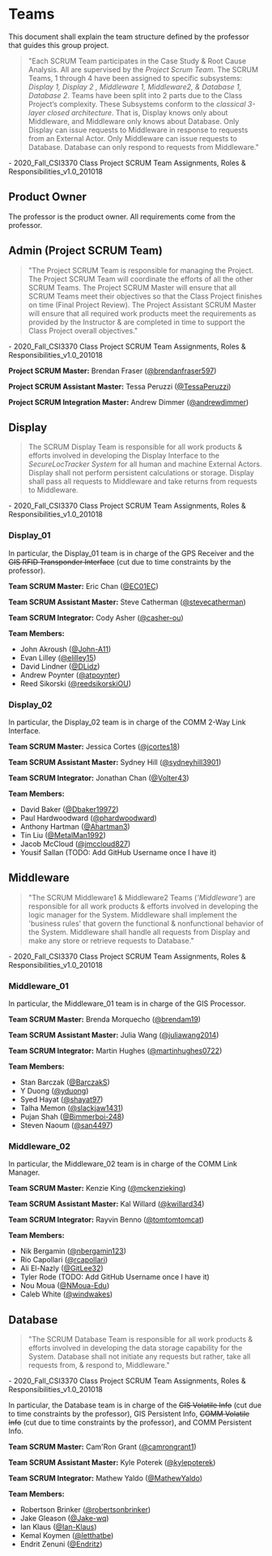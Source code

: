 # Teams

This document shall explain the team structure defined by the professor that guides this group project.

> "Each SCRUM Team participates in the Case Study & Root Cause Analysis. All are supervised by the _Project Scrum Team_. The SCRUM Teams, 1 through 4 have been assigned to specific subsystems: _Display 1, Display 2 , Middleware 1, Middleware2, & Database 1, Database 2_. Teams have been split into 2 parts due to the Class Project’s complexity. These Subsystems conform to the _classical 3-layer closed architecture_. That is, Display knows only about Middleware, and Middleware only knows about Database. Only Display can issue requests to Middleware in response to requests from an External Actor. Only Middleware can issue requests to Database. Database can only respond to requests from Middleware."

\- 2020_Fall_CSI3370 Class Project SCRUM Team Assignments, Roles & Responsibilities_v1.0_201018

## Product Owner

The professor is the product owner. All requirements come from the professor.

## Admin (Project SCRUM Team)

> "The Project SCRUM Team is responsible for managing the Project. The Project SCRUM Team will coordinate the efforts of all the other SCRUM Teams. The Project SCRUM Master will ensure that all SCRUM Teams meet their objectives so that the Class Project finishes on time (Final Project Review). The Project Assistant SCRUM Master will ensure that all required work products meet the requirements as provided by the Instructor & are completed in time to support the Class Project overall objectives."

\- 2020_Fall_CSI3370 Class Project SCRUM Team Assignments, Roles & Responsibilities_v1.0_201018

**Project SCRUM Master:** Brendan Fraser ([@brendanfraser597](https://github.com/brendanfraser597/))

**Project SCRUM Assistant Master:** Tessa Peruzzi ([@TessaPeruzzi](https://github.com/TessaPeruzzi/))

**Project SCRUM Integration Master:** Andrew Dimmer ([@andrewdimmer](https://github.com/andrewdimmer/))

## Display

> The SCRUM Display Team is responsible for all work products & efforts involved in developing the Display Interface to the _SecureLocTracker System_ for all human and machine External Actors. Display shall not perform persistent calculations or storage. Display shall pass all requests to Middleware and take returns from requests to Middleware.

\- 2020_Fall_CSI3370 Class Project SCRUM Team Assignments, Roles & Responsibilities_v1.0_201018

### Display_01

In particular, the Display_01 team is in charge of the GPS Receiver and the ~~GIS RFID Transponder Interface~~ (cut due to time constraints by the professor).

**Team SCRUM Master:** Eric Chan ([@EC01EC](https://github.com/EC01EC/))

**Team SCRUM Assistant Master:** Steve Catherman ([@stevecatherman](https://github.com/stevecatherman/))

**Team SCRUM Integrator:** Cody Asher ([@casher-ou](https://github.com/casher-ou/))

**Team Members:**

- John Akroush ([@John-A11](https://github.com/John-A11/))
- Evan Lilley ([@elilley15](https://github.com/elilley15/))
- David Lindner ([@DLidz](https://github.com/DLidz/))
- Andrew Poynter ([@atpoynter](https://github.com/atpoynter/))
- Reed Sikorski ([@reedsikorskiOU](https://github.com/reedsikorskiOU/))

### Display_02

In particular, the Display_02 team is in charge of the COMM 2-Way Link Interface.

**Team SCRUM Master:** Jessica Cortes ([@jcortes18](https://github.com/jcortes18/))

**Team SCRUM Assistant Master:** Sydney Hill ([@sydneyhill3901](https://github.com/sydneyhill3901/))

**Team SCRUM Integrator:** Jonathan Chan ([@Volter43](https://github.com/Volter43/))

**Team Members:**

- David Baker ([@Dbaker19972](https://github.com/Dbaker19972/))
- Paul Hardwoodward ([@phardwoodward](https://github.com/phardwoodward/))
- Anthony Hartman ([@Ahartman3](https://github.com/Ahartman3/))
- Tin Liu ([@MetalMan1992](https://github.com/MetalMan1992/))
- Jacob McCloud ([@jmccloud827](https://github.com/jmccloud827/))
- Yousif Sallan (TODO: Add GitHub Username once I have it)

## Middleware

> "The SCRUM Middleware1 & Middleware2 Teams (_'Middleware'_) are responsible for all work products & efforts involved in developing the logic manager for the System. Middleware shall implement the 'business rules' that govern the functional & nonfunctional behavior of the System. Middleware shall handle all requests from Display and make any store or retrieve requests to Database."

\- 2020_Fall_CSI3370 Class Project SCRUM Team Assignments, Roles & Responsibilities_v1.0_201018

### Middleware_01

In particular, the Middleware_01 team is in charge of the GIS Processor.

**Team SCRUM Master:** Brenda Morquecho ([@brendam19](https://github.com/brendam19/))

**Team SCRUM Assistant Master:** Julia Wang ([@juliawang2014](https://github.com/juliawang2014/))

**Team SCRUM Integrator:** Martin Hughes ([@martinhughes0722](https://github.com/martinhughes0722/))

**Team Members:**

- Stan Barczak ([@BarczakS](https://github.com/BarczakS/))
- Y Duong ([@yduong](https://github.com/yduong/))
- Syed Hayat ([@shayat97](https://github.com/shayat97/))
- Talha Memon ([@slackjaw1431](https://github.com/slackjaw1431/))
- Pujan Shah ([@Bimmerboi-248](https://github.com/Bimmerboi-248/))
- Steven Naoum ([@san4497](https://github.com/san4497/))

### Middleware_02

In particular, the Middleware_02 team is in charge of the COMM Link Manager.

**Team SCRUM Master:** Kenzie King ([@mckenzieking](https://github.com/mckenzieking/))

**Team SCRUM Assistant Master:** Kal Willard ([@kwillard34](https://github.com/kwillard34/))

**Team SCRUM Integrator:** Rayvin Benno ([@tomtomtomcat](https://github.com/tomtomtomcat/))

**Team Members:**

- Nik Bergamin ([@nbergamin123](https://github.com/nbergamin123/))
- Rio Capollari ([@rcapollari](https://github.com/rcapollari/))
- Ali El-Nazly ([@GitLee32](https://github.com/GitLee32/))
- Tyler Rode (TODO: Add GitHub Username once I have it)
- Nou Moua ([@NMoua-Edu](https://github.com/NMoua-Edu/))
- Caleb White ([@windwakes](https://github.com/windwakes/))

## Database

> "The SCRUM Database Team is responsible for all work products & efforts involved in developing the data storage capability for the System. Database shall not initiate any requests but rather, take all requests from, & respond to, Middleware."

\- 2020_Fall_CSI3370 Class Project SCRUM Team Assignments, Roles & Responsibilities_v1.0_201018

In particular, the Database team is in charge of the ~~GIS Volatile Info~~ (cut due to time constraints by the professor), GIS Persistent Info, ~~COMM Volatile Info~~ (cut due to time constraints by the professor), and COMM Persistent Info.

**Team SCRUM Master:** Cam'Ron Grant ([@camrongrant1](https://github.com/camrongrant1/))

**Team SCRUM Assistant Master:** Kyle Poterek ([@kylepoterek](https://github.com/kylepoterek/))

**Team SCRUM Integrator:** Mathew Yaldo ([@MathewYaldo](https://github.com/MathewYaldo/))

**Team Members:**

- Robertson Brinker ([@robertsonbrinker](https://github.com/robertsonbrinker/))
- Jake Gleason ([@Jake-wq](https://github.com/Jake-wq/))
- Ian Klaus ([@Ian-Klaus](https://github.com/Ian-Klaus/))
- Kemal Koymen ([@letthatbe](https://github.com/letthatbe/))
- Endrit Zenuni ([@Endritz](https://github.com/Endritz/))
